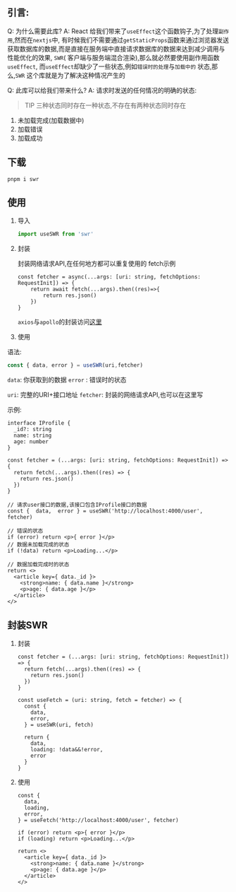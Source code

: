 ## 引言:

Q: 为什么需要此库?
A: React 给我们带来了`useEffect`这个函数钩子,为了处理`副作用`,然而在`nextjs`中,
有时候我们不需要通过`getStaticProps`函数来通过浏览器发送获取数据库的数据,而是直接在服务端中直接请求数据库的数据来达到减少调用与性能优化的效果,
`SWR`(
客户端与服务端混合渲染),那么就必然要使用副作用函数`useEffect`, 而`useEffect`却缺少了一些状态,例如`错误时的处理`与`加载中的`
状态,那么,`SWR`
这个库就是为了解决这种情况产生的

Q: 此库可以给我们带来什么?
A: 请求时发送的任何情况的明确的状态:

> TIP
> 三种状态同时存在一种状态,不存在有两种状态同时存在

1. 未加载完成(加载数据中)
2. 加载错误
3. 加载成功

## 下载

```
pnpm i swr
```

## 使用

1. 导入

    ```ts
    import useSWR from 'swr'
    ```

2. 封装

   封装网络请求API,在任何地方都可以重复使用的
   fetch示例

    ```tsx
    const fetcher = async(...args: [uri: string, fetchOptions: RequestInit]) => {
        return await fetch(...args).then((res)=>{
            return res.json()
        })
    }
    ```

   `axios`与`apollo`的封装访问[这里](https://swr.vercel.app/docs/data-fetching)

3. 使用

语法:

```ts
const { data, error } = useSWR(uri,fetcher)
```

`data`: 你获取到的数据
`error` : 错误时的状态

`uri`: 完整的URI+接口地址
`fetcher`: 封装的网络请求API,也可以在这里写

示例:

```tsx
interface IProfile {  
  _id?: string  
  name: string  
  age: number  
}

const fetcher = (...args: [uri: string, fetchOptions: RequestInit]) => {  
  return fetch(...args).then((res) => {  
    return res.json()  
  })  
}  

// 请求user接口的数据,该接口包含IProfile接口的数据
const {  data,  error } = useSWR('http://localhost:4000/user', fetcher)  

// 错误的状态
if (error) return <p>{ error }</p> 
// 数据未加载完成的状态
if (!data) return <p>Loading...</p>  

// 数据加载完成时的状态
return <>  
  <article key={ data._id }>  
    <strong>name: { data.name }</strong>  
    <p>age: { data.age }</p>  
  </article>  
</>
```

## 封装SWR

1. 封装

    ```tsx
    const fetcher = (...args: [uri: string, fetchOptions: RequestInit]) => {  
      return fetch(...args).then((res) => {  
        return res.json()  
      })  
    }  
      
    const useFetch = (uri: string, fetch = fetcher) => {  
      const {  
        data,  
        error,  
      } = useSWR(uri, fetch)  
      
      return {  
        data,  
        loading: !data&&!error,  
        error  
      }  
    }
    ```

2. 使用

    ```tsx
    const {  
      data,  
      loading,  
      error,  
    } = useFetch('http://localhost:4000/user', fetcher)  
      
    if (error) return <p>{ error }</p>  
    if (loading) return <p>Loading...</p>  
      
    return <>  
      <article key={ data._id }>  
        <strong>name: { data.name }</strong>  
        <p>age: { data.age }</p>  
      </article>  
    </>
    ```
